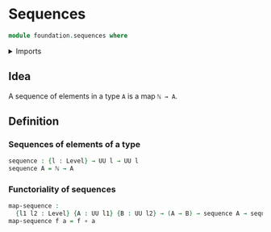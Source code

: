 # Sequences

```agda
module foundation.sequences where
```

<details><summary>Imports</summary>

```agda
open import elementary-number-theory.natural-numbers

open import foundation-core.functions
open import foundation-core.universe-levels
```

</details>

## Idea

A sequence of elements in a type `A` is a map `ℕ → A`.

## Definition

### Sequences of elements of a type

```agda
sequence : {l : Level} → UU l → UU l
sequence A = ℕ → A
```

### Functoriality of sequences

```agda
map-sequence :
  {l1 l2 : Level} {A : UU l1} {B : UU l2} → (A → B) → sequence A → sequence B
map-sequence f a = f ∘ a
```
